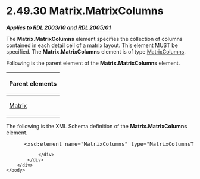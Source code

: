 <html dir="LTR" xmlns:mshelp="http://msdn.microsoft.com/mshelp" xmlns:ddue="http://ddue.schemas.microsoft.com/authoring/2003/5" xmlns:xlink="http://www.w3.org/1999/xlink" xmlns:tool="http://www.microsoft.com/tooltip">
    <head>
        <meta http-equiv="Content-Type" content="text/html; CHARSET=utf-8"></meta>
        <meta name="save" content="history"></meta>
        <title>2.49.30 Matrix.MatrixColumns</title>
        <xml>
            <mshelp:toctitle title="2.49.30 Matrix.MatrixColumns"></mshelp:toctitle>
            <mshelp:rltitle title="[MS-RDL]: Matrix.MatrixColumns"></mshelp:rltitle>
            <mshelp:keyword index="A" term="1408681e-0965-478f-a491-0982c7a8f54c"></mshelp:keyword>
            <mshelp:attr name="DCSext.ContentType" value="open specification"></mshelp:attr>
            <mshelp:attr name="AssetID" value="1408681e-0965-478f-a491-0982c7a8f54c"></mshelp:attr>
            <mshelp:attr name="TopicType" value="kbRef"></mshelp:attr>
            <mshelp:attr name="DCSext.Title" value="[MS-RDL]: Matrix.MatrixColumns" />
        </xml>
    </head>
    <body>
        <div id="header">
            <h1 class="heading">2.49.30 Matrix.MatrixColumns</h1>
        </div>
        <div id="mainSection">
            <div id="mainBody">
                <div id="allHistory" class="saveHistory"></div>
                <div id="sectionSection0" class="section" name="collapseableSection">
                    

<p><b><i>Applies to </i></b><a href="a7e2ad00-07c8-4f6d-80ab-3ad55df7b233.md"><b><i>RDL 2003/10</i></b></a><b>
<i>and </i></b><a href="3ebe2912-4958-4832-b391-cad1f5e13338.md"><b><i>RDL 2005/01</i></b></a></p>

<p>The <b>Matrix.MatrixColumns</b> element specifies the
collection of columns contained in each detail cell of a matrix layout. This
element MUST be specified. The <b>Matrix.MatrixColumns</b> element is of type <a href="f7861a0c-2518-4980-aa18-15abb3116c8c.md">MatrixColumns</a>.</p>

<p>Following is the parent element of the <b>Matrix.MatrixColumns</b>
element.</p>

<table>
 <thead>
  <tr>
   <th>
   <p>Parent elements</p>
   </th>
  </tr>
 </thead>
 <tr>
  <td>
  <p><a href="25419c0a-c7c6-43d7-8ca5-1af842666dcb.md">Matrix</a></p>
  </td>
 </tr>
</table>

<p>The following is the XML Schema definition of the <b>Matrix.MatrixColumns</b>
element.           </p>

<dl>
<dd>
<div><pre> &lt;xsd:element name=&quot;MatrixColumns&quot; type=&quot;MatrixColumnsType&quot; /&gt;
</pre></div>
</dd></dl>


                </div>
            </div>
        </div>
    </body>
</html>